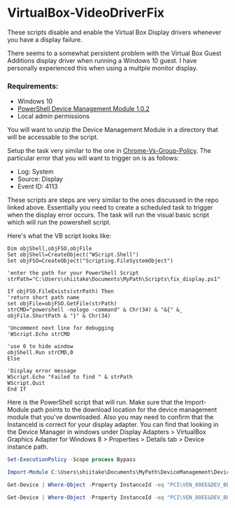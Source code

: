 # VirtualBox-VideoDriverFix
These scripts disable and enable the Virtual Box Display drivers whenever you have a display failure.

There seems to a somewhat persistent problem with the Virtual Box Guest Additions display driver when running a Windows 10 guest. I have personally experienced this when using a multple monitor display.

### Requirements: 
* Windows 10
* [PowerShell Device Management Module 1.0.2](https://devicemanagement.codeplex.com/)
* Local admin permissions

You will want to unzip the Device Management Module in a directory that will be accessable to the script. 

Setup the task very similar to the one in [Chrome-Vs-Group-Policy](https://github.com/shiitake/Chrome-Vs-Group-Policy). The particular error that you will want to trigger on is as follows: 
* Log: System
* Source: Display
* Event ID: 4113

These scripts are steps are very similar to the ones discussed in the repo linked above. Essentially you need to create a scheduled task to trigger when the display error occurs. The task will run the visual basic script which will run the powershell script.

Here's what the VB script looks like: 

```vb.net
Dim objShell,objFSO,objFile
Set objShell=CreateObject("WScript.Shell")
Set objFSO=CreateObject("Scripting.FileSystemObject")
 
'enter the path for your PowerShell Script
strPath="C:\Users\shiitake\Documents\MyPath\Scripts\fix_display.ps1"
 
If objFSO.FileExists(strPath) Then
'return short path name
set objFile=objFSO.GetFile(strPath)
strCMD="powershell -nologo -command" & Chr(34) & "&{" &_
objFile.ShortPath & "}" & Chr(34)
 
'Uncomment next line for debugging
'WScript.Echo strCMD
 
'use 0 to hide window
objShell.Run strCMD,0
Else
 
'Display error message
WScript.Echo "Failed to find " & strPath
WScript.Quit
End If
```

Here is the PowerShell script that will run. Make sure that the Import-Module path points to the download location for the device management module that you've downloaded. Also you may need to confirm that the InstanceId is correct for your display adapter. You can find that looking in the Device Manager in windows under Display Adapters > VirtualBox Graphics Adapter for Windows 8 > Properties > Details tab > Device instance path. 

```PowerShell
Set-ExecutionPolicy -Scope process Bypass

Import-Module C:\Users\shiitake\Documents\MyPath\DeviceManagement\Devicemanagement.psd1

Get-Device | Where-Object -Property InstanceId -eq "PCI\VEN_80EE&DEV_BEEF&SUBSYS_00000000&REV_00\3&267A616A&1&10" | Disable-Device -Confirm:$false

Get-Device | Where-Object -Property InstanceId -eq "PCI\VEN_80EE&DEV_BEEF&SUBSYS_00000000&REV_00\3&267A616A&1&10" | Enable-Device -Confirm:$false
```
